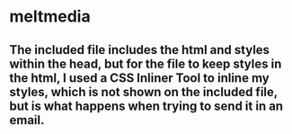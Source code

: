 # meltmedia
## The included file includes the html and styles within the head, but for the file to keep styles in the html, I used a CSS Inliner Tool to inline my styles, which is not shown on the included file, but is what happens when trying to send it in an email.
